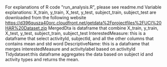 For explanations of R code "run_analysis.R", please see readme.md
Variable explanations:
X_train, y_train, X_test, y_test, subject_train, subject_test are downloaded from the following website https://d396qusza40orc.cloudfront.net/getdata%2Fprojectfiles%2FUCI%20HAR%20Dataset.zip
MergedDta is dataframe that combine X_train, y_train, X_test, y_test, subject_train, subject_test 
InterestedMeasure: this is a dataframe that select activityId, subjectId, and all the other columns that contains mean and std word
DescriptiveName: this is a dataframe that merges interestedMeasure and activitylabel based on activityId
Tidydataset:this dataframe aggregates the data based on subject id and activity types and returns the mean.
